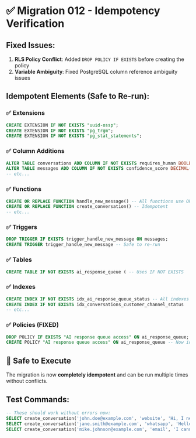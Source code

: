 # ✅ Migration 012 - Idempotency Verification

## Fixed Issues:
1. **RLS Policy Conflict**: Added `DROP POLICY IF EXISTS` before creating the policy
2. **Variable Ambiguity**: Fixed PostgreSQL column reference ambiguity issues

## Idempotent Elements (Safe to Re-run):

### ✅ **Extensions**
```sql
CREATE EXTENSION IF NOT EXISTS "uuid-ossp";
CREATE EXTENSION IF NOT EXISTS "pg_trgm";
CREATE EXTENSION IF NOT EXISTS "pg_stat_statements";
```

### ✅ **Column Additions**
```sql
ALTER TABLE conversations ADD COLUMN IF NOT EXISTS requires_human BOOLEAN DEFAULT FALSE;
ALTER TABLE messages ADD COLUMN IF NOT EXISTS confidence_score DECIMAL(3,2);
-- etc...
```

### ✅ **Functions**
```sql
CREATE OR REPLACE FUNCTION handle_new_message() -- All functions use OR REPLACE
CREATE OR REPLACE FUNCTION create_conversation() -- Idempotent
-- etc...
```

### ✅ **Triggers**
```sql
DROP TRIGGER IF EXISTS trigger_handle_new_message ON messages;
CREATE TRIGGER trigger_handle_new_message -- Safe to re-run
```

### ✅ **Tables**
```sql
CREATE TABLE IF NOT EXISTS ai_response_queue ( -- Uses IF NOT EXISTS
```

### ✅ **Indexes**
```sql
CREATE INDEX IF NOT EXISTS idx_ai_response_queue_status -- All indexes use IF NOT EXISTS
CREATE INDEX IF NOT EXISTS idx_conversations_customer_channel_status 
-- etc...
```

### ✅ **Policies** (FIXED)
```sql
DROP POLICY IF EXISTS "AI response queue access" ON ai_response_queue;
CREATE POLICY "AI response queue access" ON ai_response_queue -- Now idempotent
```

## 🚀 **Safe to Execute**
The migration is now **completely idempotent** and can be run multiple times without conflicts.

## Test Commands:
```sql
-- These should work without errors now:
SELECT create_conversation('john.doe@example.com', 'website', 'Hi, I need help with my account settings');
SELECT create_conversation('jane.smith@example.com', 'whatsapp', 'Hello, I have a question about billing');
SELECT create_conversation('mike.johnson@example.com', 'email', 'I cannot access my dashboard');
```